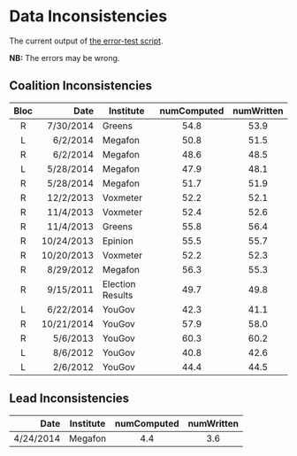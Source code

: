 Data Inconsistencies
====================
The current output of [the error-test script][tests].

**NB:** The errors may be wrong.

Coalition Inconsistencies
-------------------------

Bloc | Date       | Institute | numComputed | numWritten
:---:|-----------:|-----------|:-----------:|:---------:
 R   | 7/30/2014  | Greens           | 54.8 | 53.9
 L   | 6/2/2014   | Megafon          | 50.8 | 51.5
 R   | 6/2/2014   | Megafon          | 48.6 | 48.5
 L   | 5/28/2014  | Megafon          | 47.9 | 48.1
 R   | 5/28/2014  | Megafon          | 51.7 | 51.9
 R   | 12/2/2013  | Voxmeter         | 52.2 | 52.1
 R   | 11/4/2013  | Voxmeter         | 52.4 | 52.6
 R   | 11/4/2013  | Greens           | 55.8 | 56.4
 R   | 10/24/2013 | Epinion          | 55.5 | 55.7
 R   | 10/20/2013 | Voxmeter         | 52.2 | 52.3
 R   | 8/29/2012  | Megafon          | 56.3 | 55.3
 R   | 9/15/2011  | Election Results | 49.7 | 49.8
 L   | 6/22/2014  | YouGov           | 42.3 | 41.1
 R   | 10/21/2014 | YouGov           | 57.9 | 58.0
 R   | 5/6/2013   | YouGov           | 60.3 | 60.2
 L   | 8/6/2012   | YouGov           | 40.8 | 42.6
 L   | 2/6/2012   | YouGov           | 44.4 | 44.5

Lead Inconsistencies
--------------------

Date      | Institute | numComputed | numWritten
---------:|-----------|:-----------:|:---------:
4/24/2014 | Megafon   | 4.4         | 3.6


[tests]: https://github.com/ndarville/danish-polls/tree/master/_tests
